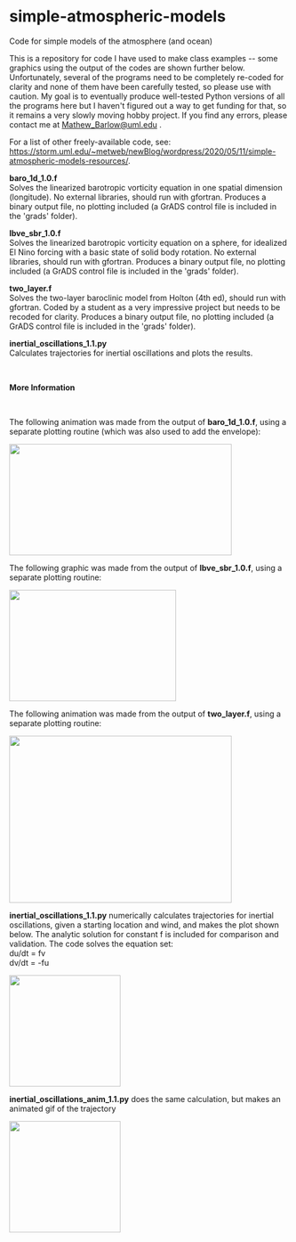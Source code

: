 # simple-atmospheric-models
Code for simple models of the atmosphere (and ocean)

This is a repository for code I have used to make class examples -- some graphics using the output of the codes are shown further below. Unfortunately, several of the programs need to be completely re-coded for clarity and none of them have been carefully tested, so please use with caution. My goal is to eventually produce well-tested Python versions of all the programs here but I haven't figured out a way to get funding for that, so it remains a very slowly moving hobby project. If you find any errors, please contact me at Mathew_Barlow@uml.edu .

For a list of other freely-available code, see: https://storm.uml.edu/~metweb/newBlog/wordpress/2020/05/11/simple-atmospheric-models-resources/.

<b>baro_1d_1.0.f</b>
</br>Solves the linearized barotropic vorticity equation in one spatial dimension (longitude). No external libraries, should run with gfortran. Produces a binary output file, no plotting included (a GrADS control file is included in the 'grads' folder).

<b>lbve_sbr_1.0.f</b>
</br>Solves the linearized barotropic vorticity equation on a sphere, for idealized El Nino forcing with a basic state of solid body rotation. No external libraries, should run with gfortran. Produces a binary output file, no plotting included (a GrADS control file is included in the 'grads' folder).

<b>two_layer.f</b>
</br>Solves the two-layer baroclinic model from Holton (4th ed), should run with gfortran. Coded by a student as a very impressive project but needs to be recoded for clarity. Produces a binary output file, no plotting included (a GrADS control file is included in the 'grads' folder).

<b>inertial_oscillations_1.1.py</b>
</br>Calculates trajectories for inertial oscillations and plots the results.

</br>

<b>More Information</b>

</br>

The following animation was made from the output of <b>baro_1d_1.0.f</b>, using a separate plotting routine (which was also used to add the envelope):

<img src="output-figures-animation/baro_anim_2.gif" width="400" height="200">

The following graphic was made from the output of <b>lbve_sbr_1.0.f</b>, using a separate plotting routine:

<img src="output-figures-animation/lbve_enso.png" width="300" height="200">

The following animation was made from the output of <b>two_layer.f</b>, using a separate plotting routine:

<img src="output-figures-animation/two_layer_big.gif" width="400" height="300">

<b>inertial_oscillations_1.1.py</b> numerically calculates trajectories for inertial oscillations, given a starting location and wind, and makes the plot shown below.  The analytic solution for constant f is included for comparison and validation. The code solves the equation set:  <br> du/dt = fv
<br> dv/dt = -fu

<img src="output-figures-animation/traj.png" width="200" height="200">

<b>inertial_oscillations_anim_1.1.py</b> does the same calculation, but makes an animated gif of the trajectory

<img src="output-figures-animation/inert.gif" width="200" height="200">


